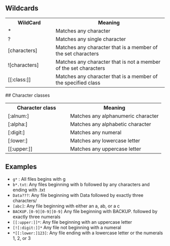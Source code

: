 ## Wildcards
<table>
	<tr>
		<th style = "width: 30%">WildCard</th>
		<th>Meaning</th>
	</tr>
	<tr>
		<td>*</td>
		<td>Matches any character</td>
	</tr>
<tr>
<td>?</td>
<td>Matches any single character</td>
</tr>
<tr>
<td>[characters]</td>
<td>Matches any character that is a member of the set characters</td>
</tr>
<tr>
<td>![characters]</td>
<td>Matches any character that is not a member of the set characters</td>
</tr>
<tr>
<td>[[:class:]]</td>
<td>Matches any character that is a member of the specified class</td>
</tr>
</table>
## Character classes
<table>
<tr>
<th style = "width: 40%">Character class</th>
<th>Meaning</th>
</tr>
<tr>
<td>[:alnum:]</td>
<td>Matches any alphanumeric character</td>
</tr>
<tr>
<td>[:alpha:]</td>
<td>Matches any alphabetic character</td>
</tr>
<tr>
<td>[:digit:]</td>
<td>Matches any numeral</td>
</tr>
<tr>
<td>[:lower:]</td>
<td>Matches any lowercase letter</td>
</tr>
<tr>
<td>[[:upper:]]</td>
<td>Matches any uppercase letter</td>
</tr>
</table>

## Examples
* `g*` : All files begins with g
* `b*.txt`: Any files beginning with b followed by any characters and ending with .txt
* `Data???`: Any file beginning with Data followed by exactly three characters/
* `[abc]`: Any file beginning with either an a, ab, or a c
* `BACKUP.[0-9][0-9][0-9]` Any file beginning with BACKUP. followed by exactly three numerals
* `[[:upper:]]*`: Any file beginning with an uppercase letter
* `[![:digit:]]*` Any file not beginning with a numeral
* `*[[:lower:]123]`: Any file ending with a lowercase letter or the numerals 1, 2, or 3

